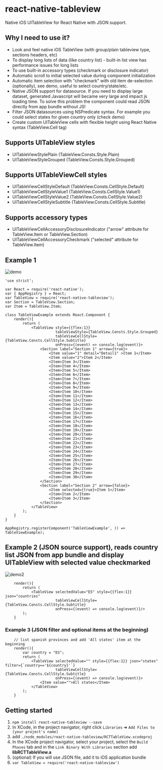 # react-native-tableview
Native iOS UITableView for React Native with JSON support.

## Why I need to use it?
- Look and feel native iOS TableView (with group/plain tableview type, sections headers, etc)
- To display long lists of data (like country list) - built-in list view has performance issues for long lists
- To use built-in accessory types (checkmark or disclosure indicator)
- Automatic scroll to initial selected value during component initialization
- Automatic item selection with "checkmark" with old item de-selection (optionally), see demo, useful to select country/state/etc.
- Native JSON support for datasource. If you need to display large dataset, generated Javascript will became very large and impact js loading time. To solve this problem the component could read JSON directly from app bundle without JS!
- Filter JSON datasources using NSPredicate syntax. For example you could select states for given country only (check demo)
- Create custom UITableView cells with flexible height using React Native syntax (TableView.Cell tag)

## Supports UITableView styles
- UITableViewStylePlain (TableView.Consts.Style.Plain)
- UITableViewStyleGrouped (TableView.Consts.Style.Grouped)

## Supports UITableViewCell styles
- UITableViewCellStyleDefault (TableView.Consts.CellStyle.Default)
- UITableViewCellStyleValue1 (TableView.Consts.CellStyle.Value1)
- UITableViewCellStyleValue2 (TableView.Consts.CellStyle.Value2)
- UITableViewCellStyleSubtitle (TableView.Consts.CellStyle.Subtitle)

## Supports accessory types
- UITableViewCellAccessoryDisclosureIndicator ("arrow" attribute for TableView.Item or TableView.Section)
- UITableViewCellAccessoryCheckmark ("selected" attribute for TableView.Item)

## Example 1
![demo](https://cloud.githubusercontent.com/assets/1321329/9329083/cc77b4e0-45ae-11e5-9919-34f12e6d407c.gif)

```
'use strict';

var React = require('react-native');
var { AppRegistry } = React;
var TableView = require('react-native-tableview');
var Section = TableView.Section;
var Item = TableView.Item;

class TableViewExample extends React.Component {
    render(){
        return (
            <TableView style={{flex:1}}
                       tableViewStyle={TableView.Consts.Style.Grouped}
                       tableViewCellStyle={TableView.Consts.CellStyle.Subtitle}
                       onPress={(event) => console.log(event)}>
                <Section label="Section 1" arrow={true}>
                    <Item value="1" detail="Detail1" >Item 1</Item>
                    <Item value="2">Item 2</Item>
                    <Item>Item 3</Item>
                    <Item>Item 4</Item>
                    <Item>Item 5</Item>
                    <Item>Item 6</Item>
                    <Item>Item 7</Item>
                    <Item>Item 8</Item>
                    <Item>Item 9</Item>
                    <Item>Item 10</Item>
                    <Item>Item 11</Item>
                    <Item>Item 12</Item>
                    <Item>Item 13</Item>
                    <Item>Item 14</Item>
                    <Item>Item 15</Item>
                    <Item>Item 16</Item>
                    <Item>Item 17</Item>
                    <Item>Item 18</Item>
                    <Item>Item 19</Item>
                    <Item>Item 20</Item>
                    <Item>Item 21</Item>
                    <Item>Item 22</Item>
                    <Item>Item 23</Item>
                    <Item>Item 24</Item>
                    <Item>Item 25</Item>
                    <Item>Item 26</Item>
                    <Item>Item 27</Item>
                    <Item>Item 28</Item>
                    <Item>Item 29</Item>
                    <Item>Item 30</Item>
                </Section>
                <Section label="Section 2" arrow={false}>
                    <Item selected={true}>Item 1</Item>
                    <Item>Item 2</Item>
                    <Item>Item 3</Item>
                </Section>
            </TableView>
        );
    }
}

AppRegistry.registerComponent('TableViewExample', () => TableViewExample);
```
## Example 2 (JSON source support), reads country list JSON from app bundle and display UITableView with selected value checkmarked
![demo2](https://cloud.githubusercontent.com/assets/1321329/9335801/7a4d42ca-45d6-11e5-860c-969db80413ca.gif)

```
    render(){
        return (
            <TableView selectedValue="ES" style={{flex:1}} json="countries"
                       tableViewCellStyle={TableView.Consts.CellStyle.Subtitle}
                       onPress={(event) => console.log(event)}/>
        );
    }
```

### Example 3 (JSON filter and optional items at the beginning)
```
    // list spanish provinces and add 'All states' item at the beginning
    render(){
        var country = "ES";
        return (
            <TableView selectedValue="" style={{flex:1}} json="states" filter={`country=='${country}'`}
                       tableViewCellStyle={TableView.Consts.CellStyle.Subtitle}
                       onPress={(event) => console.log(event)}>
                <Item value="">All states</Item>
            </TableView>
        );
    }
```

## Getting started
1. `npm install react-native-tableview --save`
2. In XCode, in the project navigator, right click `Libraries` ➜ `Add Files to [your project's name]`
3. add `./node_modules/react-native-tableview/RCTTableView.xcodeproj`
4. In the XCode project navigator, select your project, select the `Build Phases` tab and in the `Link Binary With Libraries` section add **libRCTTableView.a**
5. (optional) If you will use JSON file, add it to iOS application bundle
6. `var TableView = require('react-native-tableview')`
